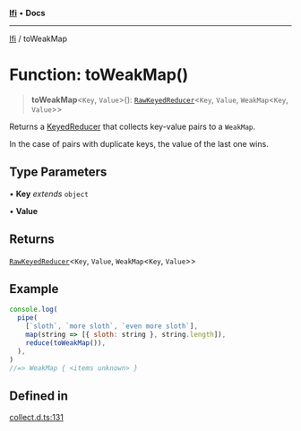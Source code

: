 [**lfi**](../readme.md) • **Docs**

***

[lfi](../globals.md) / toWeakMap

# Function: toWeakMap()

> **toWeakMap**\<`Key`, `Value`\>(): [`RawKeyedReducer`](../type-aliases/RawKeyedReducer.md)\<`Key`, `Value`, `WeakMap`\<`Key`, `Value`\>\>

Returns a [KeyedReducer](../type-aliases/KeyedReducer.md) that collects key-value pairs to a `WeakMap`.

In the case of pairs with duplicate keys, the value of the last one wins.

## Type Parameters

• **Key** *extends* `object`

• **Value**

## Returns

[`RawKeyedReducer`](../type-aliases/RawKeyedReducer.md)\<`Key`, `Value`, `WeakMap`\<`Key`, `Value`\>\>

## Example

```js
console.log(
  pipe(
    [`sloth`, `more sloth`, `even more sloth`],
    map(string => [{ sloth: string }, string.length]),
    reduce(toWeakMap()),
  ),
)
//=> WeakMap { <items unknown> }
```

## Defined in

[collect.d.ts:131](https://github.com/TomerAberbach/lfi/blob/d7a0f90dd72245d6efd6bd97c58a78b3f3028f25/src/operations/collect.d.ts#L131)
